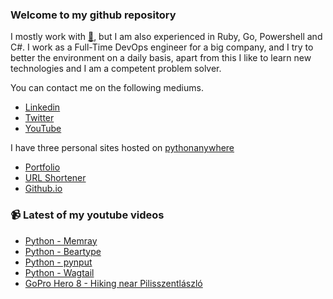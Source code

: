 ### Welcome to my github repository

I mostly work with [:snake:](https://www.python.org/), but I am also experienced in Ruby, Go, Powershell and C#. I work as a Full-Time DevOps engineer for a big company, and I try to better the environment on a daily basis, apart from this I like to learn new technologies and I am a competent problem solver.

You can contact me on the following mediums.
- [Linkedin](https://www.linkedin.com/in/r3ap3rpy)
- [Twitter](https://twitter.com/r3ap3rpy)
- [YouTube](https://www.youtube.com/channel/UC1qkMXH8d2I9DDAtBSeEHqg)

I have three personal sites hosted on [pythonanywhere](https://www.pythonanywhere.com/)
- [Portfolio](http://r3ap3rpy.pythonanywhere.com/)
- [URL Shortener](http://shortenpy.pythonanywhere.com/)
- [Github.io](https://r3ap3rpy.github.io/)

### :video_camera: Latest of my youtube videos
<!-- YOUTUBE:START -->
- [Python - Memray](https://www.youtube.com/watch?v=PR1L9sszeZE)
- [Python - Beartype](https://www.youtube.com/watch?v=U4yztBFGBI4)
- [Python - pynput](https://www.youtube.com/watch?v=_cH3YaVdqvc)
- [Python - Wagtail](https://www.youtube.com/watch?v=D1OJfLGYECk)
- [GoPro Hero 8 - Hiking near Pilisszentlászló](https://www.youtube.com/watch?v=Y9YWFm92EGE)
<!-- YOUTUBE:END -->

